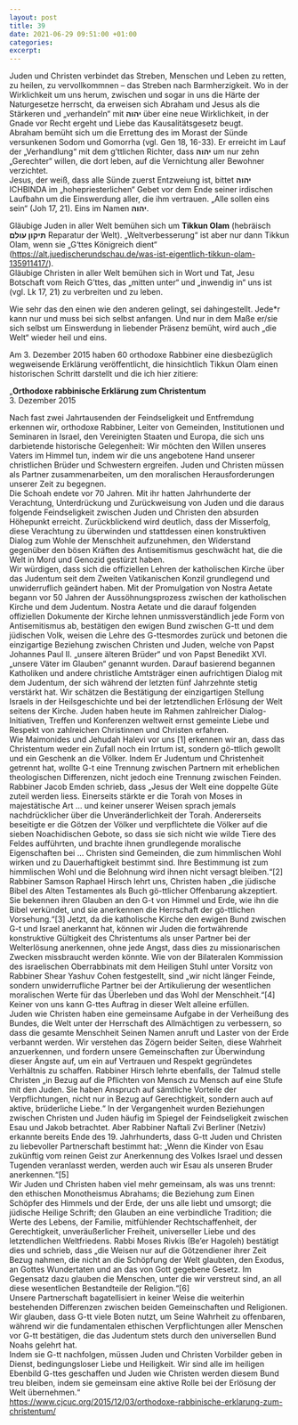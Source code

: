 ```yaml
---
layout: post
title: 39
date: 2021-06-29 09:51:00 +01:00
categories: 
excerpt: 
---
```


Juden und Christen verbindet das Streben, Menschen und Leben zu retten, zu heilen, zu vervollkommnen – das Streben nach Barmherzigkeit. Wo in der Wirklichkeit um uns herum, zwischen und sogar in uns die Härte der Naturgesetze herrscht, da erweisen sich Abraham und Jesus als die Stärkeren und „verhandeln“ mit **יהוה** über eine neue Wirklichkeit, in der Gnade vor Recht ergeht und Liebe das Kausalitätsgesetz beugt.\
Abraham bemüht sich um die Errettung des im Morast der Sünde versunkenen Sodom und Gomorrha (vgl. Gen 18, 16-33). Er erreicht im Lauf der „Verhandlung“ mit dem g’ttlichen Richter, dass **יהוה** um nur zehn „Gerechter“ willen, die dort leben, auf die Vernichtung aller Bewohner verzichtet.\
Jesus, der weiß, dass alle Sünde zuerst Entzweiung ist, bittet **יהוה** ICHBINDA im „hohepriesterlichen“ Gebet vor dem Ende seiner irdischen Laufbahn um die Einswerdung aller, die ihm vertrauen. „Alle sollen eins sein“ (Joh 17, 21). Eins im Namen **יהוה**.

Gläubige Juden in aller Welt bemühen sich um **Tikkun Olam** (hebräisch **תיקון עולם** Reparatur der Welt). „Weltverbesserung“ ist aber nur dann Tikkun Olam, wenn sie „G‘ttes Königreich dient“ (<https://alt.juedischerundschau.de/was-ist-eigentlich-tikkun-olam-135911417/>).\
Gläubige Christen in aller Welt bemühen sich in Wort und Tat, Jesu Botschaft vom Reich G’ttes, das „mitten unter“ und „inwendig in“ uns ist (vgl. Lk 17, 21) zu verbreiten und zu leben.

Wie sehr das den einen wie den anderen gelingt, sei dahingestellt. Jede\*r kann nur und muss bei sich selbst anfangen. Und nur in dem Maße er/sie sich selbst um Einswerdung in liebender Präsenz bemüht, wird auch „die Welt“ wieder heil und eins.

Am 3. Dezember 2015 haben 60 orthodoxe Rabbiner eine diesbezüglich wegweisende Erklärung veröffentlicht, die hinsichtlich Tikkun Olam einen historischen Schritt darstellt und die ich hier zitiere:

„**Orthodoxe rabbinische Erklärung zum Christentum** \
3. Dezember 2015

Nach fast zwei Jahrtausenden der Feindseligkeit und Entfremdung erkennen wir, orthodoxe Rabbiner, Leiter von Gemeinden, Institutionen und Seminaren in Israel, den Vereinigten Staaten und Europa, die sich uns darbietende historische Gelegenheit: Wir möchten den Willen unseres Vaters im Himmel tun, indem wir die uns angebotene Hand unserer christlichen Brüder und Schwestern ergreifen. Juden und Christen müssen als Partner zusammenarbeiten, um den moralischen Herausforderungen unserer Zeit zu begegnen.\
Die Schoah endete vor 70 Jahren. Mit ihr hatten Jahrhunderte der Verachtung, Unterdrückung und Zurückweisung von Juden und die daraus folgende Feindseligkeit zwischen Juden und Christen den absurden Höhepunkt erreicht. Zurückblickend wird deutlich, dass der Misserfolg, diese Verachtung zu überwinden und stattdessen einen konstruktiven Dialog zum Wohle der Menschheit aufzunehmen, den Widerstand gegenüber den bösen Kräften des Antisemitismus geschwächt hat, die die Welt in Mord und Genozid gestürzt haben.\
Wir würdigen, dass sich die offiziellen Lehren der katholischen Kirche über das Judentum seit dem Zweiten Vatikanischen Konzil grundlegend und unwiderruflich geändert haben. Mit der Promulgation von Nostra Aetate begann vor 50 Jahren der Aussöhnungsprozess zwischen der katholischen Kirche und dem Judentum. Nostra Aetate und die darauf folgenden offiziellen Dokumente der Kirche lehnen unmissverständlich jede Form von Antisemitismus ab, bestätigen den ewigen Bund zwischen G-tt und dem jüdischen Volk, weisen die Lehre des G-ttesmordes zurück und betonen die einzigartige Beziehung zwischen Christen und Juden, welche von Papst Johannes Paul II. „unsere älteren Brüder“ und von Papst Benedikt XVI. „unsere Väter im Glauben“ genannt wurden. Darauf basierend begannen Katholiken und andere christliche Amtsträger einen aufrichtigen Dialog mit dem Judentum, der sich während der letzten fünf Jahrzehnte stetig verstärkt hat. Wir schätzen die Bestätigung der einzigartigen Stellung Israels in der Heilsgeschichte und bei der letztendlichen Erlösung der Welt seitens der Kirche. Juden haben heute im Rahmen zahlreicher Dialog-Initiativen, Treffen und Konferenzen weltweit ernst gemeinte Liebe und Respekt von zahlreichen Christinnen und Christen erfahren.\
Wie Maimonides und Jehudah Halevi vor uns [1] erkennen wir an, dass das Christentum weder ein Zufall noch ein Irrtum ist, sondern gö-ttlich gewollt und ein Geschenk an die Völker. Indem Er Judentum und Christenheit getrennt hat, wollte G-t eine Trennung zwischen Partnern mit erheblichen theologischen Differenzen, nicht jedoch eine Trennung zwischen Feinden. Rabbiner Jacob Emden schrieb, dass „Jesus der Welt eine doppelte Güte zuteil werden liess. Einerseits stärkte er die Torah von Moses in majestätische Art … und keiner unserer Weisen sprach jemals nachdrücklicher über die Unveränderlichkeit der Torah. Andererseits beseitigte er die Götzen der Völker und verpflichtete die Völker auf die sieben Noachidischen Gebote, so dass sie sich nicht wie wilde Tiere des Feldes aufführten, und brachte ihnen grundlegende moralische Eigenschaften bei … Christen sind Gemeinden, die zum himmlischen Wohl wirken und zu Dauerhaftigkeit bestimmt sind. Ihre Bestimmung ist zum himmlischen Wohl und die Belohnung wird ihnen nicht versagt bleiben.“[2] Rabbiner Samson Raphael Hirsch lehrt uns, Christen haben „die jüdische Bibel des Alten Testamentes als Buch gö-ttlicher Offenbarung akzeptiert. Sie bekennen ihren Glauben an den G-t von Himmel und Erde, wie ihn die Bibel verkündet, und sie anerkennen die Herrschaft der gö-ttlichen Vorsehung.“[3] Jetzt, da die katholische Kirche den ewigen Bund zwischen G-t und Israel anerkannt hat, können wir Juden die fortwährende konstruktive Gültigkeit des Christentums als unser Partner bei der Welterlösung anerkennen, ohne jede Angst, dass dies zu missionarischen Zwecken missbraucht werden könnte. Wie von der Bilateralen Kommission des israelischen Oberrabbinats mit dem Heiligen Stuhl unter Vorsitz von Rabbiner Shear Yashuv Cohen festgestellt, sind „wir nicht länger Feinde, sondern unwiderrufliche Partner bei der Artikulierung der wesentlichen moralischen Werte für das Überleben und das Wohl der Menschheit.“[4] Keiner von uns kann G-ttes Auftrag in dieser Welt alleine erfüllen.\
Juden wie Christen haben eine gemeinsame Aufgabe in der Verheißung des Bundes, die Welt unter der Herrschaft des Allmächtigen zu verbessern, so dass die gesamte Menschheit Seinen Namen anruft und Laster von der Erde verbannt werden. Wir verstehen das Zögern beider Seiten, diese Wahrheit anzuerkennen, und fordern unsere Gemeinschaften zur Überwindung dieser Ängste auf, um ein auf Vertrauen und Respekt gegründetes Verhältnis zu schaffen. Rabbiner Hirsch lehrte ebenfalls, der Talmud stelle Christen „in Bezug auf die Pflichten von Mensch zu Mensch auf eine Stufe mit den Juden. Sie haben Anspruch auf sämtliche Vorteile der Verpflichtungen, nicht nur in Bezug auf Gerechtigkeit, sondern auch auf aktive, brüderliche Liebe.“ In der Vergangenheit wurden Beziehungen zwischen Christen und Juden häufig im Spiegel der Feindseligkeit zwischen Esau und Jakob betrachtet. Aber Rabbiner Naftali Zvi Berliner (Netziv) erkannte bereits Ende des 19. Jahrhunderts, dass G-tt Juden und Christen zu liebevoller Partnerschaft bestimmt hat: „Wenn die Kinder von Esau zukünftig vom reinen Geist zur Anerkennung des Volkes Israel und dessen Tugenden veranlasst werden, werden auch wir Esau als unseren Bruder anerkennen.“[5]\
Wir Juden und Christen haben viel mehr gemeinsam, als was uns trennt: den ethischen Monotheismus Abrahams; die Beziehung zum Einen Schöpfer des Himmels und der Erde, der uns alle liebt und umsorgt; die jüdische Heilige Schrift; den Glauben an eine verbindliche Tradition; die Werte des Lebens, der Familie, mitfühlender Rechtschaffenheit, der Gerechtigkeit, unveräußerlicher Freiheit, universeller Liebe und des letztendlichen Weltfriedens. Rabbi Moses Rivkis (Be’er Hagoleh) bestätigt dies und schrieb, dass „die Weisen nur auf die Götzendiener ihrer Zeit Bezug nahmen, die nicht an die Schöpfung der Welt glaubten, den Exodus, an Gottes Wundertaten und an das von Gott gegebene Gesetz. Im Gegensatz dazu glauben die Menschen, unter die wir verstreut sind, an all diese wesentlichen Bestandteile der Religion.“[6]\
Unsere Partnerschaft bagatellisiert in keiner Weise die weiterhin bestehenden Differenzen zwischen beiden Gemeinschaften und Religionen. Wir glauben, dass G-tt viele Boten nutzt, um Seine Wahrheit zu offenbaren, während wir die fundamentalen ethischen Verpflichtungen aller Menschen vor G-tt bestätigen, die das Judentum stets durch den universellen Bund Noahs gelehrt hat.\
Indem sie G-tt nachfolgen, müssen Juden und Christen Vorbilder geben in Dienst, bedingungsloser Liebe und Heiligkeit. Wir sind alle im heiligen Ebenbild G-ttes geschaffen und Juden wie Christen werden diesem Bund treu bleiben, indem sie gemeinsam eine aktive Rolle bei der Erlösung der Welt übernehmen.“\
<https://www.cjcuc.org/2015/12/03/orthodoxe-rabbinische-erklarung-zum-christentum/>
